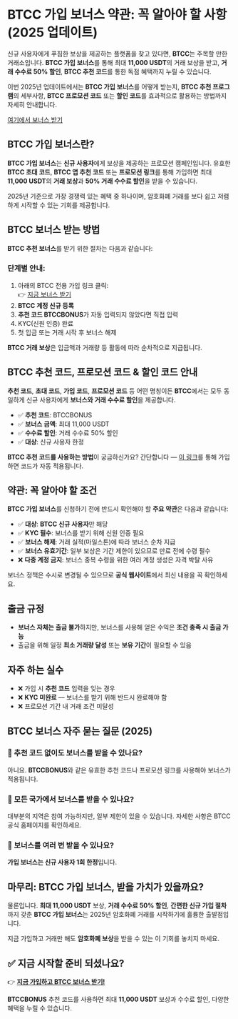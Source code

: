 <h1>BTCC 가입 보너스 약관: 꼭 알아야 할 사항 (2025 업데이트)</h1>
<p>신규 사용자에게 푸짐한 보상을 제공하는 플랫폼을 찾고 있다면, <strong>BTCC</strong>는 주목할 만한 거래소입니다. <strong>BTCC 가입 보너스</strong>를 통해 최대 <strong>11,000 USDT</strong>의 거래 보상을 받고, <strong>거래 수수료 50% 할인</strong>, <strong>BTCC 추천 코드</strong>를 통한 독점 혜택까지 누릴 수 있습니다.</p>
<p>이번 2025년 업데이트에서는 <strong>BTCC 가입 보너스</strong>를 어떻게 받는지, <strong>BTCC 추천 프로그램</strong>의 세부사항, <strong>BTCC 프로모션 코드</strong> 또는 <strong>할인 코드</strong>를 효과적으로 활용하는 방법까지 자세히 안내합니다.</p>
<p><a href="https://partner.btcc.com/us/c/BTCCBONUS/9303" target="_blank">여기에서 보너스 받기</a></p>
<img src="https://images.mirror-media.xyz/publication-images/Vppr_T52t1oqRKt5Adhiz.png?height=960&amp;width=1920" decoding="async" data-nimg="fill" class="css-xah9so" style="position:absolute;top:0;left:0;bottom:0;right:0;box-sizing:border-box;padding:0;border:none;margin:auto;display:block;width:0;height:0;min-width:100%;max-width:100%;min-height:100%;max-height:100%">

<h2>BTCC 가입 보너스란?</h2>
<p><strong>BTCC 가입 보너스</strong>는 <strong>신규 사용자</strong>에게 보상을 제공하는 프로모션 캠페인입니다. 유효한 <strong>BTCC 초대 코드</strong>, <strong>BTCC 앱 추천 코드</strong> 또는 <strong>프로모션 링크</strong>를 통해 가입하면 최대 <strong>11,000 USDT</strong>의 <strong>거래 보상</strong>과 <strong>50% 거래 수수료 할인</strong>을 받을 수 있습니다.</p>
<p>2025년 기준으로 가장 경쟁력 있는 혜택 중 하나이며, 암호화폐 거래를 보다 쉽고 저렴하게 시작할 수 있는 기회를 제공합니다.</p>

<h2>BTCC 보너스 받는 방법</h2>
<p><strong>BTCC 추천 보너스</strong>를 받기 위한 절차는 다음과 같습니다:</p>
<h3>단계별 안내:</h3>
<ol>
<li>아래의 BTCC 전용 가입 링크 클릭:<br>👉 <a href="https://partner.btcc.com/us/c/BTCCBONUS/9303" target="_blank">지금 보너스 받기</a></li>
<li><strong>BTCC 계정 신규 등록</strong></li>
<li><strong>추천 코드 BTCCBONUS</strong>가 자동 입력되지 않았다면 직접 입력</li>
<li>KYC(신원 인증) 완료</li>
<li>첫 입금 또는 거래 시작 후 보너스 해제</li>
</ol>
<p><strong>BTCC 거래 보상</strong>은 입금액과 거래량 등 활동에 따라 순차적으로 지급됩니다.</p>

<h2>BTCC 추천 코드, 프로모션 코드 & 할인 코드 안내</h2>
<p><strong>추천 코드</strong>, <strong>초대 코드</strong>, <strong>가입 코드</strong>, <strong>프로모션 코드</strong> 등 어떤 명칭이든 <strong>BTCC</strong>에서는 모두 동일하게 신규 사용자에게 <strong>보너스와 거래 수수료 할인</strong>을 제공합니다.</p>
<ul>
<li>✅ <strong>추천 코드</strong>: BTCCBONUS</li>
<li>✅ <strong>보너스 금액</strong>: 최대 11,000 USDT</li>
<li>✅ <strong>수수료 할인</strong>: 거래 수수료 50% 할인</li>
<li>✅ <strong>대상</strong>: 신규 사용자 한정</li>
</ul>
<p><strong>BTCC 추천 코드를 사용하는 방법</strong>이 궁금하신가요? 간단합니다 — <a href="https://partner.btcc.com/us/c/BTCCBONUS/9303" target="_blank">이 링크</a>를 통해 가입하면 코드가 자동 적용됩니다.</p>

<h2>약관: 꼭 알아야 할 조건</h2>
<p><strong>BTCC 가입 보너스</strong>를 신청하기 전에 반드시 확인해야 할 <strong>주요 약관</strong>은 다음과 같습니다:</p>
<ul>
<li>✅ <strong>대상</strong>: <strong>BTCC 신규 사용자</strong>만 해당</li>
<li>✅ <strong>KYC 필수</strong>: 보너스를 받기 위해 신원 인증 필요</li>
<li>✅ <strong>보너스 해제</strong>: 거래 실적(마일스톤)에 따라 보너스 순차 지급</li>
<li>✅ <strong>보너스 유효기간</strong>: 일부 보상은 기간 제한이 있으므로 만료 전에 수령 필수</li>
<li>❌ <strong>다중 계정 금지</strong>: 보너스 중복 수령을 위한 여러 계정 생성은 자격 박탈 사유</li>
</ul>
<p>보너스 정책은 수시로 변경될 수 있으므로 <strong>공식 웹사이트</strong>에서 최신 내용을 꼭 확인하세요.</p>

<h2>출금 규정</h2>
<ul>
<li><strong>보너스 자체는 출금 불가</strong>하지만, 보너스를 사용해 얻은 수익은 <strong>조건 충족 시 출금 가능</strong></li>
<li>출금을 위해 일정 <strong>최소 거래량 달성</strong> 또는 <strong>보유 기간</strong>이 필요할 수 있음</li>
</ul>

<h2>자주 하는 실수</h2>
<ul>
<li>❌ 가입 시 <strong>추천 코드</strong> 입력을 잊는 경우</li>
<li>❌ <strong>KYC 미완료</strong> — 보너스를 받기 위해 반드시 완료해야 함</li>
<li>❌ 프로모션 기간 내 거래 조건 미달성</li>
</ul>

<h2>BTCC 보너스 자주 묻는 질문 (2025)</h2>
<h3>🔹 추천 코드 없이도 보너스를 받을 수 있나요?</h3>
<p>아니요. <strong>BTCCBONUS</strong>와 같은 유효한 추천 코드나 프로모션 링크를 사용해야 보너스가 적용됩니다.</p>
<h3>🔹 모든 국가에서 보너스를 받을 수 있나요?</h3>
<p>대부분의 지역은 참여 가능하지만, 일부 제한이 있을 수 있습니다. 자세한 사항은 BTCC 공식 홈페이지를 확인하세요.</p>
<h3>🔹 보너스를 여러 번 받을 수 있나요?</h3>
<p><strong>가입 보너스는 신규 사용자 1회 한정</strong>입니다.</p>

<h2>마무리: BTCC 가입 보너스, 받을 가치가 있을까요?</h2>
<p>물론입니다. <strong>최대 11,000 USDT</strong> 보상, <strong>거래 수수료 50% 할인</strong>, <strong>간편한 신규 가입 절차</strong>까지 갖춘 <strong>BTCC 가입 보너스</strong>는 2025년 암호화폐 거래를 시작하기에 훌륭한 출발점입니다.</p>
<p>지금 가입하고 거래만 해도 <strong>암호화폐 보상</strong>을 받을 수 있는 이 기회를 놓치지 마세요.</p>

<h2>✅ 지금 시작할 준비 되셨나요?</h2>
<p>👉 <a href="https://partner.btcc.com/us/c/BTCCBONUS/9303" target="_blank"><strong>지금 가입하고 BTCC 보너스 받기!</strong></a></p>
<p><strong>BTCCBONUS</strong> 추천 코드를 사용하면 최대 <strong>11,000 USDT</strong> 보상과 수수료 할인, 다양한 혜택을 누릴 수 있습니다.</p>
